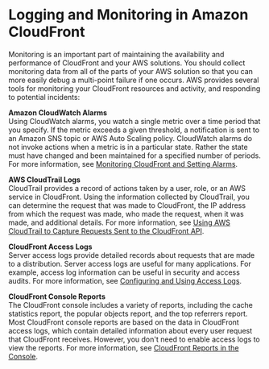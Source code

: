 # Logging and Monitoring in Amazon CloudFront<a name="logging-and-monitoring"></a>

Monitoring is an important part of maintaining the availability and performance of CloudFront and your AWS solutions\. You should collect monitoring data from all of the parts of your AWS solution so that you can more easily debug a multi\-point failure if one occurs\. AWS provides several tools for monitoring your CloudFront resources and activity, and responding to potential incidents:

**Amazon CloudWatch Alarms**  
Using CloudWatch alarms, you watch a single metric over a time period that you specify\. If the metric exceeds a given threshold, a notification is sent to an Amazon SNS topic or AWS Auto Scaling policy\. CloudWatch alarms do not invoke actions when a metric is in a particular state\. Rather the state must have changed and been maintained for a specified number of periods\. For more information, see [Monitoring CloudFront and Setting Alarms](monitoring-using-cloudwatch.md)\.

**AWS CloudTrail Logs**  
CloudTrail provides a record of actions taken by a user, role, or an AWS service in CloudFront\. Using the information collected by CloudTrail, you can determine the request that was made to CloudFront, the IP address from which the request was made, who made the request, when it was made, and additional details\. For more information, see [Using AWS CloudTrail to Capture Requests Sent to the CloudFront API](logging_using_cloudtrail.md)\.

**CloudFront Access Logs**  
Server access logs provide detailed records about requests that are made to a distribution\. Server access logs are useful for many applications\. For example, access log information can be useful in security and access audits\. For more information, see [Configuring and Using Access Logs](AccessLogs.md)\.

**CloudFront Console Reports**  
The CloudFront console includes a variety of reports, including the cache statistics report, the popular objects report, and the top referrers report\. Most CloudFront console reports are based on the data in CloudFront access logs, which contain detailed information about every user request that CloudFront receives\. However, you don't need to enable access logs to view the reports\. For more information, see [CloudFront Reports in the Console](reports.md)\.